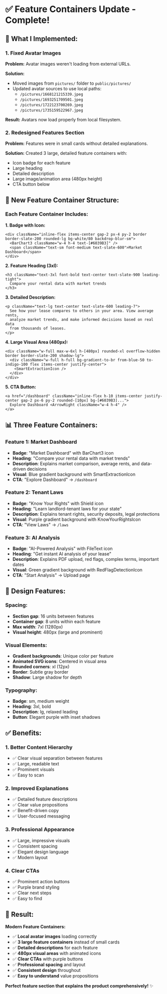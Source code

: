 # ✅ **Feature Containers Update - Complete!**

## 🎯 **What I Implemented:**

### **1. Fixed Avatar Images**
**Problem:** Avatar images weren't loading from external URLs.

**Solution:**
- Moved images from `pictures/` folder to `public/pictures/`
- Updated avatar sources to use local paths:
  - `/pictures/1668121215339.jpeg`
  - `/pictures/1693251709501.jpeg`
  - `/pictures/1722123700269.jpeg`
  - `/pictures/1735159522967.jpeg`

**Result:** Avatars now load properly from local filesystem.

### **2. Redesigned Features Section**
**Problem:** Features were in small cards without detailed explanations.

**Solution:** Created 3 large, detailed feature containers with:
- Icon badge for each feature
- Large heading
- Detailed description
- Large image/animation area (480px height)
- CTA button below

## 🎨 **New Feature Container Structure:**

### **Each Feature Container Includes:**

**1. Badge with Icon:**
```tsx
<div className="inline-flex items-center gap-2 px-4 py-2 border border-slate-200 rounded-lg bg-white/80 backdrop-blur-sm">
  <BarChart3 className="w-4 h-4 text-[#6039B3]" />
  <span className="text-sm font-medium text-slate-600">Market Dashboard</span>
</div>
```

**2. Feature Heading (3xl):**
```tsx
<h3 className="text-3xl font-bold text-center text-slate-900 leading-tight">
  Compare your rental data with market trends
</h3>
```

**3. Detailed Description:**
```tsx
<p className="text-lg text-center text-slate-600 leading-7">
  See how your lease compares to others in your area. View average rents, 
  analyze market trends, and make informed decisions based on real data 
  from thousands of leases.
</p>
```

**4. Large Visual Area (480px):**
```tsx
<div className="w-full max-w-6xl h-[480px] rounded-xl overflow-hidden border border-slate-200 shadow-lg">
  <div className="w-full h-full bg-gradient-to-br from-blue-50 to-indigo-100 flex items-center justify-center">
    <SmartExtractionIcon />
  </div>
</div>
```

**5. CTA Button:**
```tsx
<a href="/dashboard" className="inline-flex h-10 items-center justify-center gap-2 px-6 py-2 rounded-[10px] bg-[#6039B3]...">
  Explore Dashboard <ArrowRight className="w-4 h-4" />
</a>
```

## 📊 **Three Feature Containers:**

### **Feature 1: Market Dashboard**
- **Badge**: "Market Dashboard" with BarChart3 icon
- **Heading**: "Compare your rental data with market trends"
- **Description**: Explains market comparison, average rents, and data-driven decisions
- **Visual**: Blue gradient background with SmartExtractionIcon
- **CTA**: "Explore Dashboard" → `/dashboard`

### **Feature 2: Tenant Laws**
- **Badge**: "Know Your Rights" with Shield icon
- **Heading**: "Learn landlord-tenant laws for your state"
- **Description**: Explains tenant rights, security deposits, legal protections
- **Visual**: Purple gradient background with KnowYourRightsIcon
- **CTA**: "View Laws" → `/laws`

### **Feature 3: AI Analysis**
- **Badge**: "AI-Powered Analysis" with FileText icon
- **Heading**: "Get instant AI analysis of your lease"
- **Description**: Explains PDF upload, red flags, complex terms, important dates
- **Visual**: Green gradient background with RedFlagDetectionIcon
- **CTA**: "Start Analysis" → Upload page

## 🎨 **Design Features:**

### **Spacing:**
- **Section gap**: 16 units between features
- **Container gap**: 8 units within each feature
- **Max width**: 7xl (1280px)
- **Visual height**: 480px (large and prominent)

### **Visual Elements:**
- **Gradient backgrounds**: Unique color per feature
- **Animated SVG icons**: Centered in visual area
- **Rounded corners**: xl (12px)
- **Border**: Subtle gray border
- **Shadow**: Large shadow for depth

### **Typography:**
- **Badge**: sm, medium weight
- **Heading**: 3xl, bold
- **Description**: lg, relaxed leading
- **Button**: Elegant purple with inset shadows

## ✅ **Benefits:**

### **1. Better Content Hierarchy**
- ✅ Clear visual separation between features
- ✅ Large, readable text
- ✅ Prominent visuals
- ✅ Easy to scan

### **2. Improved Explanations**
- ✅ Detailed feature descriptions
- ✅ Clear value propositions
- ✅ Benefit-driven copy
- ✅ User-focused messaging

### **3. Professional Appearance**
- ✅ Large, impressive visuals
- ✅ Consistent spacing
- ✅ Elegant design language
- ✅ Modern layout

### **4. Clear CTAs**
- ✅ Prominent action buttons
- ✅ Purple brand styling
- ✅ Clear next steps
- ✅ Easy to find

## 🎉 **Result:**

**Modern Feature Containers:**
- ✅ **Local avatar images** loading correctly
- ✅ **3 large feature containers** instead of small cards
- ✅ **Detailed descriptions** for each feature
- ✅ **480px visual areas** with animated icons
- ✅ **Clear CTAs** with purple buttons
- ✅ **Professional spacing** and layout
- ✅ **Consistent design** throughout
- ✅ **Easy to understand** value propositions

**Perfect feature section that explains the product comprehensively!** ✨
